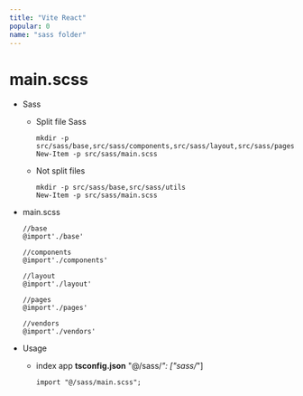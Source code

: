 ```yaml
---
title: "Vite React"
popular: 0
name: "sass folder"
---
```


# main.scss

- Sass

  - Split file Sass

    ```
    mkdir -p src/sass/base,src/sass/components,src/sass/layout,src/sass/pages,src/sass/utils;
    New-Item -p src/sass/main.scss
    ```

  - Not split files

    ```
    mkdir -p src/sass/base,src/sass/utils
    New-Item -p src/sass/main.scss
    ```

- main.scss

  ```
  //base
  @import'./base'

  //components
  @import'./components'

  //layout
  @import'./layout'

  //pages
  @import'./pages'

  //vendors
  @import'./vendors'

  ```

- Usage

  - index app **tsconfig.json** "@/sass/_": \["sass/_"]

    ```
    import "@/sass/main.scss";
    ```
